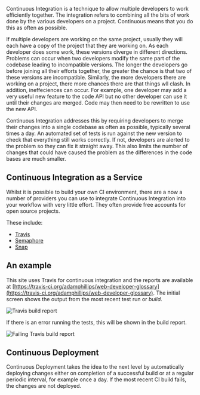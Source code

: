Continuous Integration is a technique to allow multiple developers to work
efficiently together. The integration refers to combining all the bits of work
done by the various developers on a project. Continuous means that you do this
as often as possible.

If multiple developers are working on the same project, usually they will each
have a copy of the project that they are working on. As each developer does
some work, these versions diverge in different directions. Problems can occur
when two developers modify the same part of the codebase leading to
incompatible versions. The longer the developers go before joining all their
efforts together, the greater the chance is that two of these versions are
incompatible. Similarly, the more developers there are working on a project,
there more chances there are that things wll clash. In addition, ineffeciences
can occur. For example, one developer may add a very useful new feature to the
code API but no other developer can use it until their changes are merged. Code
may then need to be rewritten to use the new API.

Continuous Integration addresses this by requiring developers to merge their
changes into a single codebase as often as possible, typically several times a
day. An automated set of tests is run against the new version to check that
everything still works correctly. If not, developers are alerted to the problem
so they can fix it straight away. This also limits the number of changes that
could have caused the problem as the differences in the code bases are much
smaller.

## Continuous Integration as a Service

Whilst it is possible to build your own CI environment, there are a now a
number of providers you can use to integrate Continuous Integration into your
workflow with very little effort. They often provide free accounts for open
source projects.

These include:

- [Travis](https://travis-ci.org/)
- [Semaphore](https://semaphoreapp.com/)
- [Snap](https://snap-ci.com/)

## An example

This site uses Travis for continuous integration and the reports are available
at
[https://travis-ci.org/adamphillips/web-developer-glossary](https://travis-ci.org/adamphillips/web-developer-glossary).
The initial screen shows the output from the most recent test run or *build*.

![Travis build report](/images/ci/travis-home.png)

If there is an error running the tests, this will be shown in the build report.

![Failing Travis build report](/images/ci/travis-fail.png)

## Continuous Deployment

Continuous Deployment takes the idea to the next level by automatically
deploying changes either on completion of a successful build or at a regular
periodic interval, for example once a day. If the most recent CI build fails,
the changes are not deployed.

